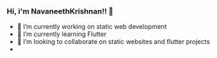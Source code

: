 ### Hi, i'm NavaneethKrishnan!! 👋

<!--
**iam-navaneeth/iam-navaneeth** is a ✨ _special_ ✨ repository because its `README.md` (this file) appears on your GitHub profile.

Here are some ideas to get you started: 
-->

- 🔭 I’m currently working on static web development
- 🌱 I’m currently learning Flutter 
- 👯 I’m looking to collaborate on static websites and flutter projects
- <!--
- 🤔 I’m looking for help with ...
- 💬 Ask me about ...
- 📫 How to reach me: ...
- 😄 Pronouns: ...
- ⚡ Fun fact: ...
-->
